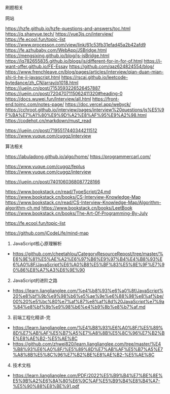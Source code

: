 刷题相关

网站

https://hzfe.github.io/hzfe-questions-and-answers/toc.html
https://q.shanyue.tech/
https://vue3js.cn/interview/
https://fe.ecool.fun/topic-list
https://www.processon.com/view/link/61c53fb31efad45a2b42afd9
https://fe.azhubaby.com/WebApp/JSBridge.html
https://mengsixing.github.io/blog/js-jsBridge.html
https://lq782655835.github.io/blogs/js/different-for-in-for-of.html
https://i-want-offer.github.io/FE-Essay
https://github.com/qaz624824554/blog/
https://www.frenchleave.cn/blog/pages/articles/interview/qian-duan-mian-shi-ti-he-ji-javascript.html
https://rscai.github.io/leetcode-bytedance/zh_CN/array/p1018.html
https://juejin.cn/post/7153593226526457887
https://juejin.cn/post/7204707115062411320#heading-0
https://docs.wuwei.fun/Interview/all.html
https://front-end.toimc.com/notes-page/
https://doc.vercel.app/webyck/
https://cchroot.github.io/interview/pages/interview%20questions/js%E5%9F%BA%E7%A1%80%E9%9D%A2%E8%AF%95%E9%A2%98.html
https://codehot.cn/markdown/must_read


https://juejin.cn/post/7195517440344211512
https://www.yuque.com/cuggz/interview




算法相关

https://labuladong.github.io/algo/home/
https://programmercarl.com/


https://www.yuque.com/cuggz/feplus
https://www.yuque.com/cuggz/interview

https://juejin.cn/post/7401060368087728166


https://www.bookstack.cn/read/TypeScript/24.md
https://www.bookstack.cn/books/CS-Interview-Knowledge-Map
https://www.bookstack.cn/read/CS-Interview-Knowledge-Map/Algorithm-algorithm-ch.md
https://www.bookstack.cn/books/LeetBook
https://www.bookstack.cn/books/The-Art-Of-Programming-By-July

https://fe.ecool.fun/topic-list

https://github.com/jCodeLife/mind-map




1. JavaScript核心原理解析
  - https://github.com/cheetahlou/CategoryResourceRepost/tree/master/%E6%9E%81%E5%AE%A2%E6%97%B6%E9%97%B4%E4%B8%93%E6%A0%8F/JavaScript%E6%A0%B8%E5%BF%83%E5%8E%9F%E7%90%86%E8%A7%A3%E6%9E%90
2. JavaScript的进阶之路
  - https://learn.lianglianglee.com/%e4%b8%93%e6%a0%8f/JavaScript%20%e8%bf%9b%e9%98%b6%e5%ae%9e%e6%88%98%e8%af%be/00%20%e5%bc%80%e7%af%87%e8%af%8d%20JavaScript%e7%9a%84%e8%bf%9b%e9%98%b6%e4%b9%8b%e8%b7%af.md
3. 前端工程化精讲-完
  - https://learn.lianglianglee.com/%E4%B8%93%E6%A0%8F/%E5%89%8D%E7%AB%AF%E5%B7%A5%E7%A8%8B%E5%8C%96%E7%B2%BE%E8%AE%B2-%E5%AE%8C
  - https://github.com/zhwei820/learn.lianglianglee.com/tree/master/%E4%B8%93%E6%A0%8F/%E5%89%8D%E7%AB%AF%E5%B7%A5%E7%A8%8B%E5%8C%96%E7%B2%BE%E8%AE%B2-%E5%AE%8C
4. 技术文档
  - https://learn.lianglianglee.com/PDF/2022%E5%B9%B4%E7%BE%8E%E5%9B%A2%E6%8A%80%E6%9C%AF%E5%B9%B4%E8%B4%A7-%E5%90%88%E8%BE%91.pdf